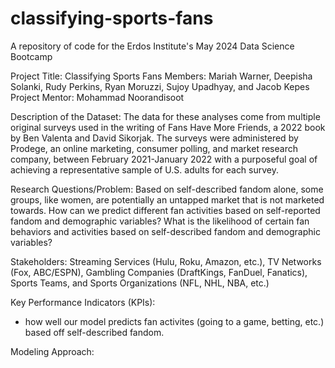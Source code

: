 # classifying-sports-fans

A repository of code for the Erdos Institute's May 2024 Data Science Bootcamp

Project Title: Classifying Sports Fans
Members: Mariah Warner, Deepisha Solanki, Rudy Perkins, Ryan Moruzzi, Sujoy Upadhyay, and Jacob Kepes
Project Mentor: Mohammad Noorandisoot

Description of the Dataset: The data for these analyses come from multiple original surveys used in the writing of Fans Have More Friends, a 2022 book by Ben Valenta and David Sikorjak. The surveys were administered by Prodege, an online marketing, consumer polling, and market research company, between February 2021-January 2022 with a purposeful goal of achieving a representative sample of U.S. adults for each survey. 

Research Questions/Problem: Based on self-described fandom alone, some groups, like women, are potentially an untapped market that is not marketed towards. How can we predict different fan activities based on self-reported fandom and demographic variables? What is the likelihood of certain fan behaviors and activities based on self-described fandom and demographic variables? 

Stakeholders: Streaming Services (Hulu, Roku, Amazon, etc.), TV Networks (Fox, ABC/ESPN), Gambling Companies (DraftKings, FanDuel, Fanatics), Sports Teams, and Sports Organizations (NFL, NHL, NBA, etc.) 

Key Performance Indicators (KPIs):

- how well our model predicts fan activites (going to a game, betting, etc.) based off self-described fandom. 

Modeling Approach:
